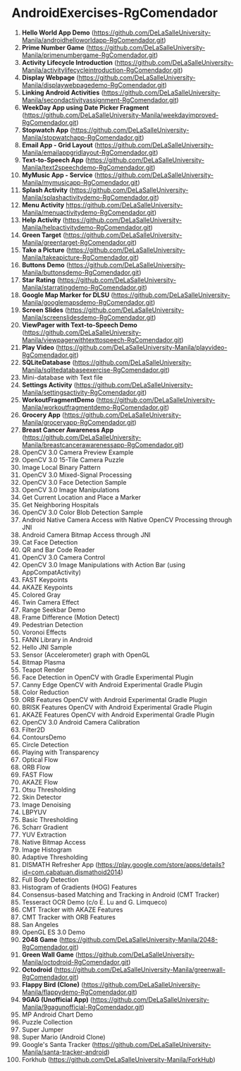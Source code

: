 # AndroidExercises-RgComendador

1. **Hello World App Demo** (https://github.com/DeLaSalleUniversity-Manila/androidhelloworldapp-RgComendador.git)
2. **Prime Number Game** (https://github.com/DeLaSalleUniversity-Manila/primenumbergame-RgComendador.git)
3. **Activity Lifecycle Introduction** (https://github.com/DeLaSalleUniversity-Manila/activitylifecycleintroduction-RgComendador.git)
4. **Display Webpage** (https://github.com/DeLaSalleUniversity-Manila/displaywebpagedemo-RgComendador.git)
5. **Linking Android Activities** (https://github.com/DeLaSalleUniversity-Manila/secondactivityassignment-RgComendador.git)
6. **WeekDay App using Date Picker Fragment** (https://github.com/DeLaSalleUniversity-Manila/weekdayimproved-RgComendador.git)
7. **Stopwatch App** (https://github.com/DeLaSalleUniversity-Manila/stopwatchapp-RgComendador.git)
8. **Email App - Grid Layout** (https://github.com/DeLaSalleUniversity-Manila/emailappgridlayout-RgComendador.git)
9. **Text-to-Speech App** (https://github.com/DeLaSalleUniversity-Manila/text2speechdemo-RgComendador.git)
10. **MyMusic App - Service** (https://github.com/DeLaSalleUniversity-Manila/mymusicapp-RgComendador.git)
11. **Splash Activity** (https://github.com/DeLaSalleUniversity-Manila/splashactivitydemo-RgComendador.git)
12. **Menu Activity** https://github.com/DeLaSalleUniversity-Manila/menuactivitydemo-RgComendador.git)
13. **Help Activity** (https://github.com/DeLaSalleUniversity-Manila/helpactivitydemo-RgComendador.git)
14. **Green Target** (https://github.com/DeLaSalleUniversity-Manila/greentarget-RgComendador.git)
15. **Take a Picture** (https://github.com/DeLaSalleUniversity-Manila/takeapicture-RgComendador.git)
16. **Buttons Demo** (https://github.com/DeLaSalleUniversity-Manila/buttonsdemo-RgComendador.git)
17. **Star Rating** (https://github.com/DeLaSalleUniversity-Manila/starratingdemo-RgComendador.git)
18. **Google Map Marker for DLSU** (https://github.com/DeLaSalleUniversity-Manila/googlemapsdemo-RgComendador.git)
19. **Screen Slides** (https://github.com/DeLaSalleUniversity-Manila/screenslidesdemo-RgComendador.git) 
20. **ViewPager with Text-to-Speech Demo** (https://github.com/DeLaSalleUniversity-Manila/viewpagerwithtexttospeech-RgComendador.git)
21. **Play Video** (https://github.com/DeLaSalleUniversity-Manila/playvideo-RgComendador.git)
22. **SQLiteDatabase** (https://github.com/DeLaSalleUniversity-Manila/sqlitedatabaseexercise-RgComendador.git)
23. Mini-database with Text file 
24. **Settings Activity** (https://github.com/DeLaSalleUniversity-Manila/settingsactivity-RgComendador.git) 
25. **WorkoutFragmentDemo** (https://github.com/DeLaSalleUniversity-Manila/workoutfragmentdemo-RgComendador.git)
26. **Grocery App** (https://github.com/DeLaSalleUniversity-Manila/groceryapp-RgComendador.git)
27. **Breast Cancer Awareness App** (https://github.com/DeLaSalleUniversity-Manila/breastcancerawarenessapp-RgComendador.git)
28. OpenCV 3.0 Camera Preview Example 
29. OpenCV 3.0 15-Tile Camera Puzzle 
30. Image Local Binary Pattern 
31. OpenCV 3.0 Mixed-Signal Processing 
32. OpenCV 3.0 Face Detection Sample 
33. OpenCV 3.0 Image Manipulations 
34. Get Current Location and Place a Marker 
35. Get Neighboring Hospitals 
36. OpenCV 3.0 Color Blob Detection Sample 
37. Android Native Camera Access with Native OpenCV Processing through JNI
38. Android Camera Bitmap Access through JNI
39. Cat Face Detection 
40. QR and Bar Code Reader 
41. OpenCV 3.0 Camera Control 
42. OpenCV 3.0 Image Manipulations with Action Bar (using AppCompatActivity)
43. FAST Keypoints 
44. AKAZE Keypoints 
45. Colored Gray 
46. Twin Camera Effect 
47. Range Seekbar Demo 
48. Frame Difference (Motion Detect) 
49. Pedestrian Detection 
50. Voronoi Effects 
51. FANN Library in Android 
52. Hello JNI Sample 
53. Sensor (Accelerometer) graph with OpenGL 
55. Bitmap Plasma 
56. Teapot Render 
57. Face Detection in OpenCV with Gradle Experimental Plugin 
58. Canny Edge OpenCV with Android Experimental Gradle Plugin 
59. Color Reduction
60. ORB Features OpenCV with Android Experimental Gradle Plugin 
61. BRISK Features OpenCV with Android Experimental Gradle Plugin 
62. AKAZE Features OpenCV with Android Experimental Gradle Plugin 
63. OpenCV 3.0 Android Camera Calibration 
64. Filter2D 
65. ContoursDemo 
66. Circle Detection 
67. Playing with Transparency 
68. Optical Flow 
69. ORB Flow 
70. FAST Flow 
71. AKAZE Flow 
72. Otsu Thresholding 
73. Skin Detector 
74. Image Denoising 
75. LBPYUV 
76. Basic Thresholding 
77. Scharr Gradient 
78. YUV Extraction 
79. Native Bitmap Access 
80. Image Histogram 
81. Adaptive Thresholding 
82. DISMATH Refresher App (https://play.google.com/store/apps/details?id=com.cabatuan.dismathoid2014)
83. Full Body Detection 
84. Histogram of Gradients (HOG) Features 
85. Consensus-based Matching and Tracking in Android (CMT Tracker) 
86. Tesseract OCR Demo (c/o E. Lu and G. Limqueco)
87. CMT Tracker with AKAZE Features 
88. CMT Tracker with ORB Features 
89. San Angeles 
90. OpenGL ES 3.0 Demo 
91. **2048 Game** (https://github.com/DeLaSalleUniversity-Manila/2048-RgComendador.git) 
92. **Green Wall Game** (https://github.com/DeLaSalleUniversity-Manila/octodroid-RgComendador.git) 
93. **Octodroid** (https://github.com/DeLaSalleUniversity-Manila/greenwall-RgComendador.git)
94. **Flappy Bird (Clone)** (https://github.com/DeLaSalleUniversity-Manila/flappydemo-RgComendador.git)
95. **9GAG (Unofficial App)** (https://github.com/DeLaSalleUniversity-Manila/9gagunofficial-RgComendador.git)
96. MP Android Chart Demo 
97. Puzzle Collection 
98. Super Jumper 
99. Super Mario (Android Clone) 
100. Google's Santa Tracker (https://github.com/DeLaSalleUniversity-Manila/santa-tracker-android)
101. Forkhub (https://github.com/DeLaSalleUniversity-Manila/ForkHub)
